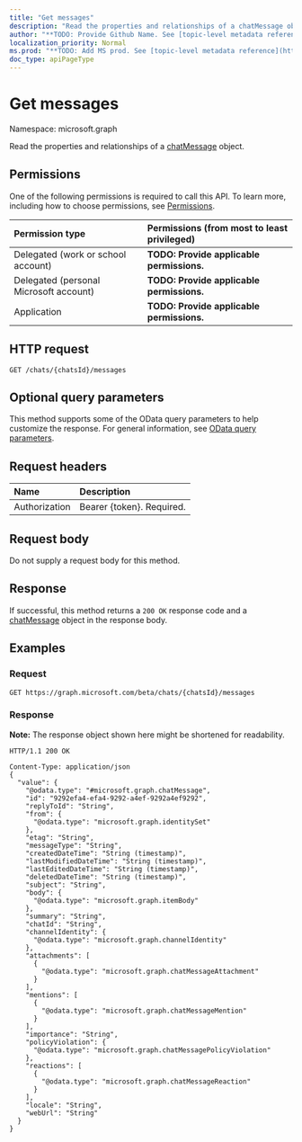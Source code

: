 ```yaml
---
title: "Get messages"
description: "Read the properties and relationships of a chatMessage object."
author: "**TODO: Provide Github Name. See [topic-level metadata reference](https://msgo.azurewebsites.net/add/document/guidelines/metadata.html#topic-level-metadata)**"
localization_priority: Normal
ms.prod: "**TODO: Add MS prod. See [topic-level metadata reference](https://msgo.azurewebsites.net/add/document/guidelines/metadata.html#topic-level-metadata)**"
doc_type: apiPageType
---
```


# Get messages
Namespace: microsoft.graph

Read the properties and relationships of a [chatMessage](../resources/chatmessage.md) object.

## Permissions
One of the following permissions is required to call this API. To learn more, including how to choose permissions, see [Permissions](/graph/permissions-reference).

|Permission type|Permissions (from most to least privileged)|
|:---|:---|
|Delegated (work or school account)|**TODO: Provide applicable permissions.**|
|Delegated (personal Microsoft account)|**TODO: Provide applicable permissions.**|
|Application|**TODO: Provide applicable permissions.**|

## HTTP request

<!-- {
  "blockType": "ignored"
}
-->
``` http
GET /chats/{chatsId}/messages
```

## Optional query parameters
This method supports some of the OData query parameters to help customize the response. For general information, see [OData query parameters](/graph/query-parameters).

## Request headers
|Name|Description|
|:---|:---|
|Authorization|Bearer {token}. Required.|

## Request body
Do not supply a request body for this method.

## Response

If successful, this method returns a `200 OK` response code and a [chatMessage](../resources/chatmessage.md) object in the response body.

## Examples

### Request
<!-- {
  "blockType": "request",
  "name": "get_chatmessage"
}
-->
``` http
GET https://graph.microsoft.com/beta/chats/{chatsId}/messages
```


### Response
**Note:** The response object shown here might be shortened for readability.
<!-- {
  "blockType": "response",
  "truncated": true,
  "@odata.type": "microsoft.graph.chatMessage"
}
-->
``` http
HTTP/1.1 200 OK

Content-Type: application/json
{
  "value": {
    "@odata.type": "#microsoft.graph.chatMessage",
    "id": "9292efa4-efa4-9292-a4ef-9292a4ef9292",
    "replyToId": "String",
    "from": {
      "@odata.type": "microsoft.graph.identitySet"
    },
    "etag": "String",
    "messageType": "String",
    "createdDateTime": "String (timestamp)",
    "lastModifiedDateTime": "String (timestamp)",
    "lastEditedDateTime": "String (timestamp)",
    "deletedDateTime": "String (timestamp)",
    "subject": "String",
    "body": {
      "@odata.type": "microsoft.graph.itemBody"
    },
    "summary": "String",
    "chatId": "String",
    "channelIdentity": {
      "@odata.type": "microsoft.graph.channelIdentity"
    },
    "attachments": [
      {
        "@odata.type": "microsoft.graph.chatMessageAttachment"
      }
    ],
    "mentions": [
      {
        "@odata.type": "microsoft.graph.chatMessageMention"
      }
    ],
    "importance": "String",
    "policyViolation": {
      "@odata.type": "microsoft.graph.chatMessagePolicyViolation"
    },
    "reactions": [
      {
        "@odata.type": "microsoft.graph.chatMessageReaction"
      }
    ],
    "locale": "String",
    "webUrl": "String"
  }
}
```

